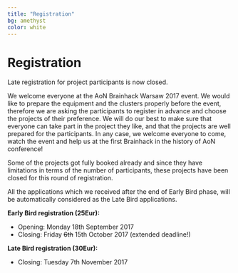 ```yaml
---
title: "Registration"
bg: amethyst
color: white
---
```


#  Registration

Late registration for project participants is now closed.

We welcome everyone at the AoN Brainhack Warsaw 2017 event. We would like to prepare the equipment and the clusters properly before the event, therefore we are asking the participants to register in advance and choose the projects of their preference. We will do our best to make sure that everyone can take part in the project they like, and that the projects are well prepared for the participants. In any case, we welcome everyone to come, watch the event and help us at the first Brainhack in the history of AoN conference!

Some of the projects got fully booked already and since they have limitations in terms of the number of participants, these projects have been closed for this round of registration. 

All the applications which we received after the end of Early Bird phase, will be automatically considered as the Late Bird applications.

**Early Bird registration (25Eur):**
* Opening: Monday 18th September 2017
* Closing: Friday ~~6th~~ 15th October 2017 (extended deadline!)

**Late Bird registration (30Eur):**
* Closing: Tuesday 7th November 2017



